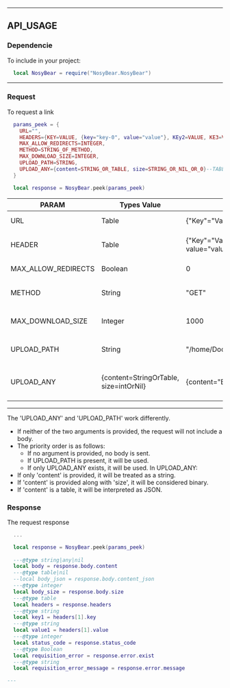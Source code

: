 
---

## API_USAGE

### Dependencie
To include in your project:
```lua
  local NosyBear = require("NosyBear.NosyBear")
```
---

### Request
To request a link
```lua
  params_peek = {
    URL="",
    HEADERS={KEY=VALUE, {key="key-0", value="value"}, KEy2=VALUE, KE3=VALUE, KEY4=VALUE,},
    MAX_ALLOW_REDIRECTS=INTEGER,
    METHOD=STRING_OF_METHOD,
    MAX_DOWNLOAD_SIZE=INTEGER,
    UPLOAD_PATH=STRING,
    UPLOAD_ANY={content=STRING_OR_TABLE, size=STRING_OR_NIL_OR_0}--TABLE: Doesn't work yet
  }

  local response = NosyBear.peek(params_peek)

```

| PARAM               | Types Value                            | Examplo                                                | DEFAULT      | Explain                     |
|---------------------|----------------------------------------|--------------------------------------------------------|--------------|-----------------------------|
| URL                 | Table                                  | {"Key"="Value"}                                        | Mandatory    | URL to feth                 |
| HEADER              | Table                                  | {"Key"="Value"} or {{key="name", value="value"}}       | nil          | Headers to be passed        |
| MAX_ALLOW_REDIRECTS | Boolean                                | 0                                                      | ()           | Maximum redirects           |
| METHOD              | String                                 | "GET"                                                  | "GET"        | Method of request           |
| MAX_DOWNLOAD_SIZE   | Integer                                | 1000                                                   | ()           | Download space limit        |
| UPLOAD_PATH         | String                                 | "/home/Documents/juninho_trevozo.txt"                  | Dont upload  | File path to pass to body   |
| UPLOAD_ANY          | {content=StringOrTable, size=intOrNil} | {content="Binary string", size=200}                    | UPLOAD_PATH  | Binary or json to pass body |

---

The 'UPLOAD_ANY' and 'UPLOAD_PATH' work differently.
- If neither of the two arguments is provided, the request will not include a body.
- The priority order is as follows:
  - If no argument is provided, no body is sent.
  - If UPLOAD_PATH is present, it will be used.
  - If only UPLOAD_ANY exists, it will be used.
In UPLOAD_ANY:
- If only 'content' is provided, it will be treated as a string.
- If 'content' is provided along with 'size', it will be considered binary.
- If 'content' is a table, it will be interpreted as JSON.


### Response
The request response
```lua
  ...

  local response = NosyBear.peek(params_peek)
  
  ---@type string|any|nil
  local body = response.body.content
  ---@type table|nil
  --local body_json = response.body.content_json
  ---@type integer
  local body_size = response.body.size
  ---@type table
  local headers = response.headers
  ---@type string
  local key1 = headers[1].key
  ---@type string
  local value1 = headers[1].value
  ---@type integer
  local status_code = response.status_code
  ---@type Boolean
  local requisition_error = response.error.exist
  ---@type string
  local requisition_error_message = response.error.message

---


